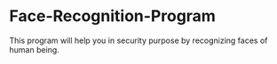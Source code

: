 # Face-Recognition-Program
This program will help you in security purpose by recognizing faces of human being.
